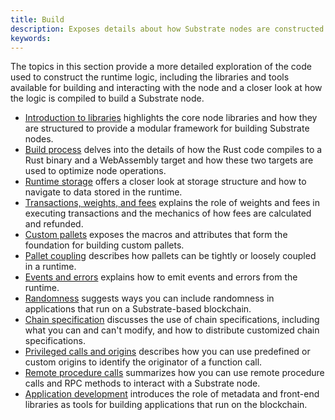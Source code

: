 ```yaml
---
title: Build
description: Exposes details about how Substrate nodes are constructed and compiled.
keywords:
---
```


The topics in this section provide a more detailed exploration of the code used to construct the runtime logic, including the libraries and tools available for building and interacting with the node and a closer look at how the logic is compiled to build a Substrate node.

- [Introduction to libraries](/build/libraries) highlights the core node libraries and how they are structured to provide a modular framework for building Substrate nodes.
- [Build process](/build/build-process) delves into the details of how the Rust code compiles to a Rust binary and a WebAssembly target and how these two targets are used to optimize node operations.
- [Runtime storage](/build/runtime-storage) offers a closer look at storage structure and how to navigate to data stored in the runtime.
- [Transactions, weights, and fees](/build/tx-weights-fees) explains the role of weights and fees in executing transactions and the mechanics of how fees are calculated and refunded.
- [Custom pallets](/build/custom-pallets) exposes the macros and attributes that form the foundation for building custom pallets.
- [Pallet coupling](/build/pallet-coupling) describes how pallets can be tightly or loosely coupled in a runtime.
- [Events and errors](/build/events-and-errors) explains how to emit events and errors from the runtime.
- [Randomness](/build/randomness) suggests ways you can include randomness in applications that run on a Substrate-based blockchain.
- [Chain specification](/build/chain-spec) discusses the use of chain specifications, including what you can and can't modify, and how to distribute customized chain specifications.
- [Privileged calls and origins](/build/origins) describes how you can use predefined or custom origins to identify the originator of a function call.
- [Remote procedure calls](/build/remote-procedure-calls/) summarizes how you can use remote procedure calls and RPC methods to interact with a Substrate node.
- [Application development](/build/application-development/) introduces the role of metadata and front-end libraries as tools for building applications that run on the blockchain.
